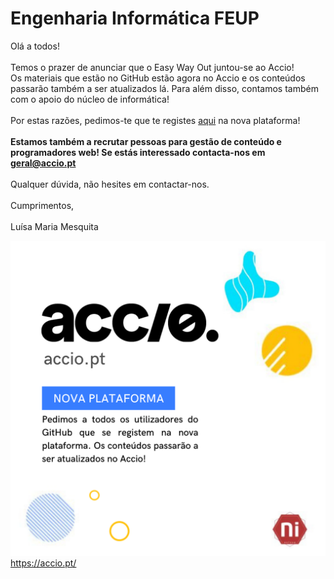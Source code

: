 # Engenharia Informática FEUP

Olá a todos! 
<br>
<br>
Temos o prazer de anunciar que o Easy Way Out juntou-se ao Accio! 
<br>
Os materiais que estão no GitHub estão agora no Accio e os conteúdos passarão também a ser atualizados lá. Para além disso, contamos também com o apoio do núcleo de informática! 
<br>
<br>
Por estas razões, pedimos-te que te registes [aqui](https://accio.pt/) na nova plataforma!
<br>
<br>
**Estamos também a recrutar pessoas para gestão de conteúdo e programadores web! Se estás interessado contacta-nos em geral@accio.pt**
<br>
<br>
Qualquer dúvida, não hesites em contactar-nos. 
<br>
<br>
Cumprimentos, 
<br>
<br>
Luísa Maria Mesquita 

![img](post_github.png)
https://accio.pt/